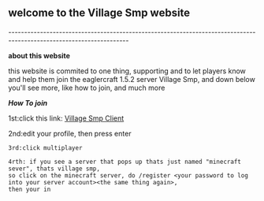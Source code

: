 
<h2>welcome to the Village Smp website</h2>
<p>--------------------------------------------------------------------------------------------------------------------</p>
<b>
<p>about this website</p>
</b>
<p>this website is commited to one thing, supporting and to let players know and help them join the eaglercraft 1.5.2 server Village Smp, and down below you'll see more, like how to join, and much more</p>
<b>
  <i>
  <p>How To join</p>
  </i>
  </b>
  <p>
    1st:click this link:
<a href="https://3f9726a3-8d58-4b75-a0bb-39c17599c83d-00-16sd4zirsyski.janeway.replit.dev/">Village Smp Client</a>
   <p></p>
    2nd:edit your profile, then press enter

    3rd:click multiplayer

    4rth: if you see a server that pops up thats just named "minecraft sever", thats village smp, 
    so click on the minecraft server, do /register <your password to log into your server account><the same thing again>, 
    then your in
  </p>



